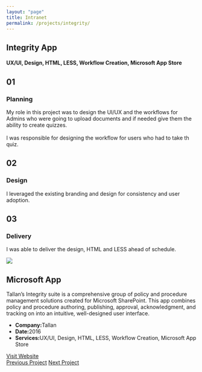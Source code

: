 ```yaml
---
layout: "page"
title: Intranet
permalink: /projects/integrity/
---
```


<style>
      @media only screen and (max-width: 475px) {
            .new-paragraph { 
                  width: 370px;
            }
            .remove-margin-top {
                  margin-top: -200px;
            }
      }
</style>

<section class="page-title parallax-section">
   <div class="row-parallax-bg">
      <div class="parallax-wrapper" style="transform: translate3d(0px, 0px, 0px);">
         <div class="parallax-bg" style="background-image: url('{{site.baseurl}}/assets/images/integrity-tallan.jpg');"></div>
      </div>
      <div class="parallax-overlay"></div>
   </div>
   <div class="centrize">
      <div class="v-center">
         <div class="container">
            <div class="row">
               <div class="col-md-8 col-md-offset-2">
                  <div class="title text-center">
                     <h1>Integrity App</h1>
                     <h4>UX/UI, Design, HTML, LESS, Workflow Creation, Microsoft App Store</h4>
                  </div>
               </div>
            </div>
         </div>
      </div>
   </div>
</section>
<section>
   <div class="container">
      <div class="row">
         <div class="col-sm-4">
            <div class="number-box">
               <div class="number-wrap">
                  <h2>01</h2>
               </div>
               <div class="number-box-content">
                  <h3>Planning</h3>
                  <p>My role in this project was to design the UI/UX and the workflows for Admins who were going to upload documents and if needed give them the ability to create quizzes.<br>
                     <br>
                     I was responsible for designing the workflow for users who had to take th quiz.
                  </p>
               </div>
            </div>
         </div>
         <div class="col-sm-4">
            <div class="number-box">
               <div class="number-wrap">
                  <h2>02</h2>
               </div>
               <div class="number-box-content">
                  <h3>Design</h3>
                  <p>I leveraged the existing branding and design for consistency and user adoption.</p>
               </div>
            </div>
         </div>
         <div class="col-sm-4">
            <div class="number-box">
               <div class="number-wrap">
                  <h2>03</h2>
               </div>
               <div class="number-box-content">
                  <h3>Delivery</h3>
                  <p>I was able to deliver the design, HTML and LESS ahead of schedule.</p>
               </div>
            </div>
         </div>
      </div>
   </div>
</section>
<section>
   <div class="container">
      <div class="row">
         <div class="col-md-7 mb-25">
            <div class="media-video"><img class="img-responsive" src="{{site.baseurl}}/assets/images/integrity-tallan.jpg"></div>
         </div>
         <div class="col-md-4 col-md-offset-1">
            <div class="title">
               <h2 class="mt-0 remove-margin-top">Microsoft App</h2>
            </div>
            <div class="section-content">
               <p>Tallan’s Integrity suite is a comprehensive group of policy and procedure management solutions created for Microsoft SharePoint. This app combines policy and procedure authoring, publishing, approval, acknowledgment, and tracking on into an intuitive, well-designed user interface.</p>
               <div class="project-info mt-25">
                  <ul>
                     <li><strong>Company:</strong>Tallan</li>
                     <li><strong>Date:</strong>2016</li>
                     <li><strong>Services:</strong>UX/UI, Design, HTML, LESS, Workflow Creation, Microsoft App Store</li>
                  </ul>
               </div>
               <div class="btn-container mt-25">
                  <a class="btn btn-color btn-block" href="https://store.office.com/en-001/app.aspx?assetid=WA104380661&ui=en-US&rs=en-001&ad=US&appredirect=false" target="_blank">Visit Website</a>
               </div>
            </div>
         </div>
      </div>
   </div>
</section>
<section class="grey-bg p-0 last-section">
   <div class="container">
      <div class="projects-controller">
         <a class="prev" href="http://patcabrera.com/portfolio/pages/business-card.html"><span><i class="hc-arrow-round-back"></i> Previous Project</span></a> <a class="all" href="http://patcabrera.com/portfolio/index.html"><span><i class="hc-apps"></i></span></a> <a class="next" href="http://patcabrera.com/portfolio/pages/email.html"><span>Next Project<i class="hc-arrow-round-forward"></i></span></a>
      </div>
   </div>
</section>